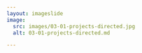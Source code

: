 ```yaml
---
layout: imageslide
image:
  src: images/03-01-projects-directed.jpg
  alt: 03-01-projects-directed.md

---
```

